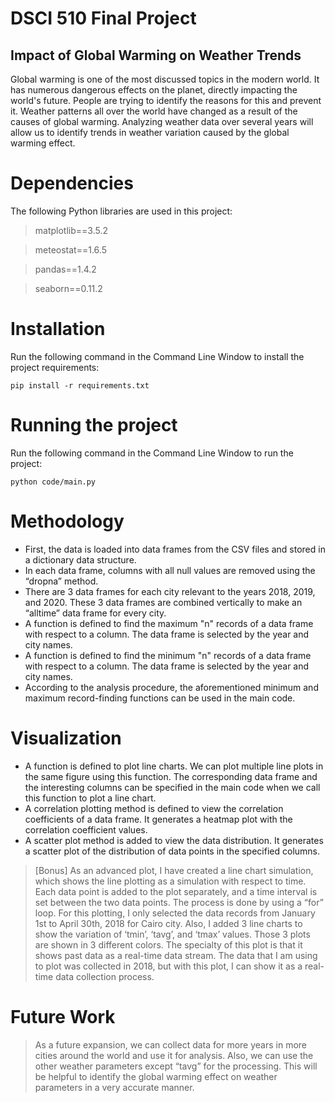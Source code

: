 # DSCI 510 Final Project
## Impact of Global Warming on Weather Trends

Global warming is one of the most discussed topics in the modern world. It has numerous dangerous effects on the planet, directly impacting the world's future. People are trying to identify the reasons for this and prevent it. Weather patterns all over the world have changed as a result of the causes of global warming. Analyzing weather data over several years will allow us to identify trends in weather variation caused by the global warming effect.

# Dependencies

The following Python libraries are used in this project:

> matplotlib==3.5.2

> meteostat==1.6.5

> pandas==1.4.2

> seaborn==0.11.2

# Installation

Run the following command in the Command Line Window to install the project requirements:

```
pip install -r requirements.txt
```

# Running the project

Run the following command in the Command Line Window to run the project:

```
python code/main.py
```

# Methodology

- First, the data is loaded into data frames from the CSV files and stored in a dictionary data structure.
- In each data frame, columns with all null values are removed using the “dropna” method.
- There are 3 data frames for each city relevant to the years 2018, 2019, and 2020. These 3 data frames are combined vertically to make an “alltime” data frame for every city.
- A function is defined to find the maximum "n" records of a data frame with respect to a column. The data frame is selected by the year and city names.
- A function is defined to find the minimum "n" records of a data frame with respect to a column. The data frame is selected by the year and city names.
- According to the analysis procedure, the aforementioned minimum and maximum record-finding functions can be used in the main code.

# Visualization

- A function is defined to plot line charts. We can plot multiple line plots in the same figure using this function. The corresponding data frame and the interesting columns can be specified in the main code when we call this function to plot a line chart.
- A correlation plotting method is defined to view the correlation coefficients of a data frame. It generates a heatmap plot with the correlation coefficient values.
- A scatter plot method is added to view the data distribution. It generates a scatter plot of the distribution of data points in the specified columns.

> [Bonus]
> As an advanced plot, I have created a line chart simulation, which shows the line plotting as a simulation with respect to time. Each data point is added to the plot separately, and a time interval is set between the two data points. The process is done by using a “for” loop. For this plotting, I only selected the data records from January 1st to April 30th, 2018 for Cairo city. Also, I added 3 line charts to show the variation of ‘tmin’, ‘tavg’, and ‘tmax’ values. Those 3 plots are shown in 3 different colors.
> The specialty of this plot is that it shows past data as a real-time data stream. The data that I am using to plot was collected in 2018, but with this plot, I can show it as a real-time data collection process.

# Future Work

> As a future expansion, we can collect data for more years in more cities around the world and use it for analysis. Also, we can use the other weather parameters except “tavg” for the processing. This will be helpful to identify the global warming effect on weather parameters in a very accurate manner.

